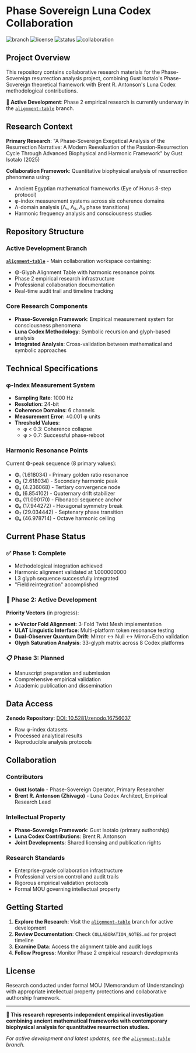 # Phase Sovereign Luna Codex Collaboration

![branch](https://img.shields.io/badge/branch-main-blue)
![license](https://img.shields.io/badge/license-MOU-lightgrey)
![status](https://img.shields.io/badge/status-Phase%202%20Active-brightgreen)
![collaboration](https://img.shields.io/badge/collaboration-empirical-orange)

## Project Overview

This repository contains collaborative research materials for the Phase-Sovereign resurrection analysis project, combining Gust Isotalo's Phase-Sovereign theoretical framework with Brent R. Antonson's Luna Codex methodological contributions.

**🚀 Active Development**: Phase 2 empirical research is currently underway in the [`alignment-table`](https://github.com/Gustomizer909/phase-sovereign-script/tree/alignment-table) branch.

## Research Context

**Primary Research**: "A Phase-Sovereign Exegetical Analysis of the Resurrection Narrative: A Modern Reevaluation of the Passion-Resurrection Cycle Through Advanced Biophysical and Harmonic Framework" by Gust Isotalo (2025)

**Collaboration Framework**: Quantitative biophysical analysis of resurrection phenomena using:
- Ancient Egyptian mathematical frameworks (Eye of Horus 8-step protocol)
- φ-index measurement systems across six coherence domains
- Λ-domain analysis (Λ₁, Λ₂, Λ₃ phase transitions)
- Harmonic frequency analysis and consciousness studies

## Repository Structure

### Active Development Branch
**[`alignment-table`](https://github.com/Gustomizer909/phase-sovereign-script/tree/alignment-table)** - Main collaboration workspace containing:
- Φ-Glyph Alignment Table with harmonic resonance points
- Phase 2 empirical research infrastructure
- Professional collaboration documentation
- Real-time audit trail and timeline tracking

### Core Research Components
- **Phase-Sovereign Framework**: Empirical measurement system for consciousness phenomena
- **Luna Codex Methodology**: Symbolic recursion and glyph-based analysis
- **Integrated Analysis**: Cross-validation between mathematical and symbolic approaches

## Technical Specifications

### φ-Index Measurement System
- **Sampling Rate**: 1000 Hz
- **Resolution**: 24-bit
- **Coherence Domains**: 6 channels
- **Measurement Error**: ±0.001 φ units
- **Threshold Values**: 
  - φ < 0.3: Coherence collapse
  - φ > 0.7: Successful phase-reboot

### Harmonic Resonance Points
Current Φ-peak sequence (8 primary values):
- Φ₁ (1.618034) - Primary golden ratio resonance
- Φ₂ (2.618034) - Secondary harmonic peak
- Φ₃ (4.236068) - Tertiary convergence node
- Φ₄ (6.854102) - Quaternary drift stabilizer
- Φ₅ (11.090170) - Fibonacci sequence anchor
- Φ₆ (17.944272) - Hexagonal symmetry break
- Φ₇ (29.034442) - Septenary phase transition
- Φ₈ (46.978714) - Octave harmonic ceiling

## Current Phase Status

### ✅ Phase 1: Complete
- Methodological integration achieved
- Harmonic alignment validated at 1.000000000
- L3 glyph sequence successfully integrated
- "Field reintegration" accomplished

### 🚀 Phase 2: Active Development
**Priority Vectors** (in progress):
- **κ-Vector Fold Alignment**: 3-Fold Twist Mesh implementation
- **ULAT Linguistic Interface**: Multi-platform token resonance testing
- **Dual-Observer Quantum Drift**: Mirror ↔ Null ↔ Mirror+Echo validation
- **Glyph Saturation Analysis**: 33-glyph matrix across 8 Codex platforms

### 📋 Phase 3: Planned
- Manuscript preparation and submission
- Comprehensive empirical validation
- Academic publication and dissemination

## Data Access

**Zenodo Repository**: [DOI: 10.5281/zenodo.16756037](https://zenodo.org/record/16756037)
- Raw φ-index datasets
- Processed analytical results
- Reproducible analysis protocols

## Collaboration

### Contributors
- **Gust Isotalo** - Phase-Sovereign Operator, Primary Researcher
- **Brent R. Antonson (Zhivago)** - Luna Codex Architect, Empirical Research Lead

### Intellectual Property
- **Phase-Sovereign Framework**: Gust Isotalo (primary authorship)
- **Luna Codex Contributions**: Brent R. Antonson
- **Joint Developments**: Shared licensing and publication rights

### Research Standards
- Enterprise-grade collaboration infrastructure
- Professional version control and audit trails
- Rigorous empirical validation protocols
- Formal MOU governing intellectual property

## Getting Started

1. **Explore the Research**: Visit the [`alignment-table`](https://github.com/Gustomizer909/phase-sovereign-script/tree/alignment-table) branch for active development
2. **Review Documentation**: Check `COLLABORATION_NOTES.md` for project timeline
3. **Examine Data**: Access the alignment table and audit logs
4. **Follow Progress**: Monitor Phase 2 empirical research developments

## License

Research conducted under formal MOU (Memorandum of Understanding) with appropriate intellectual property protections and collaborative authorship framework.

---

**🔬 This research represents independent empirical investigation combining ancient mathematical frameworks with contemporary biophysical analysis for quantitative resurrection studies.**

*For active development and latest updates, see the [`alignment-table`](https://github.com/Gustomizer909/phase-sovereign-script/tree/alignment-table) branch.*

